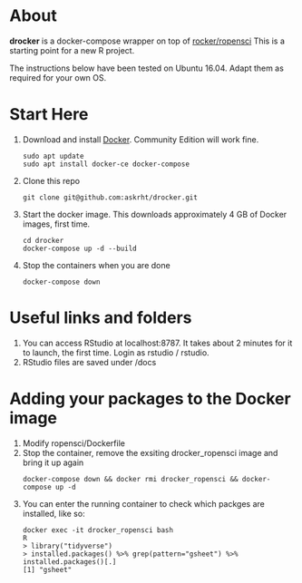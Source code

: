 # About

**drocker** is a docker-compose wrapper on top of [rocker/ropensci](https://github.com/rocker-org/ropensci) This is a starting point for a new R project.

The instructions below have been tested on Ubuntu 16.04. Adapt them as required for your own OS.

# Start Here

1. Download and install [Docker](https://www.docker.com/get-docker). Community Edition will work fine.
    ```
    sudo apt update
    sudo apt install docker-ce docker-compose
    ```
1. Clone this repo
    ```
    git clone git@github.com:askrht/drocker.git
    ```
1. Start the docker image. This downloads approximately 4 GB of Docker images, first time.
    ```
    cd drocker
    docker-compose up -d --build
    ```
1. Stop the containers when you are done
    ```
    docker-compose down
    ```

# Useful links and folders
1. You can access RStudio at localhost:8787. It takes about 2 minutes for it to launch, the first time. Login as rstudio / rstudio.
1. RStudio files are saved under /docs

# Adding your packages to the Docker image
1. Modify ropensci/Dockerfile
1. Stop the container, remove the exsiting drocker_ropensci image and bring it up again
    ```
    docker-compose down && docker rmi drocker_ropensci && docker-compose up -d
    ```
1. You can enter the running container to check which packges are installed, like so:
    ```
    docker exec -it drocker_ropensci bash
    R
    > library("tidyverse")
    > installed.packages() %>% grep(pattern="gsheet") %>% installed.packages()[.]
    [1] "gsheet"
    ```
